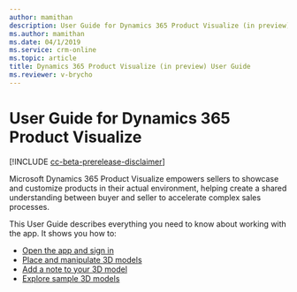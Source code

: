 ```yaml
---
author: mamithan
description: User Guide for Dynamics 365 Product Visualize (in preview), including opening and signing in to the app, placing and manipulating 3D models, adding notes, adding your own 3D models, and exploring sample 3D models
ms.author: mamithan
ms.date: 04/1/2019
ms.service: crm-online
ms.topic: article
title: Dynamics 365 Product Visualize (in preview) User Guide
ms.reviewer: v-brycho
---
```


# User Guide for Dynamics 365 Product Visualize

[!INCLUDE [cc-beta-prerelease-disclaimer](../includes/cc-beta-prerelease-disclaimer.md)]

Microsoft Dynamics 365 Product Visualize empowers sellers to showcase and customize products in their actual environment, 
helping create a shared understanding between buyer and seller to accelerate complex sales processes.

This User Guide describes everything you need to know about working with the app. It shows you how to:

- [Open the app and sign in](sign-in.md)<br>
- [Place and manipulate 3D models](manipulate-models.md)<br>
- [Add a note to your 3D model](add-note.md)<br>
- [Explore sample 3D models](explore-samples.md)

